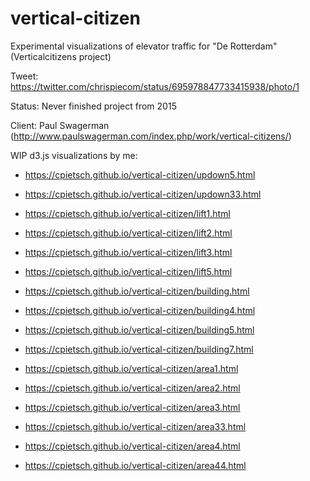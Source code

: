 # vertical-citizen
Experimental visualizations of elevator traffic for "De Rotterdam" (Verticalcitizens project)

Tweet: https://twitter.com/chrispiecom/status/695978847733415938/photo/1

Status: Never finished project from 2015 

Client: Paul Swagerman (http://www.paulswagerman.com/index.php/work/vertical-citizens/)

WIP d3.js visualizations by me:

- https://cpietsch.github.io/vertical-citizen/updown5.html
- https://cpietsch.github.io/vertical-citizen/updown33.html

- https://cpietsch.github.io/vertical-citizen/lift1.html
- https://cpietsch.github.io/vertical-citizen/lift2.html
- https://cpietsch.github.io/vertical-citizen/lift3.html
- https://cpietsch.github.io/vertical-citizen/lift5.html


- https://cpietsch.github.io/vertical-citizen/building.html
- https://cpietsch.github.io/vertical-citizen/building4.html
- https://cpietsch.github.io/vertical-citizen/building5.html
- https://cpietsch.github.io/vertical-citizen/building7.html


- https://cpietsch.github.io/vertical-citizen/area1.html
- https://cpietsch.github.io/vertical-citizen/area2.html
- https://cpietsch.github.io/vertical-citizen/area3.html
- https://cpietsch.github.io/vertical-citizen/area33.html
- https://cpietsch.github.io/vertical-citizen/area4.html
- https://cpietsch.github.io/vertical-citizen/area44.html
